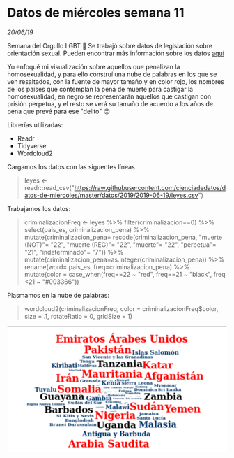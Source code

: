# Datos de miércoles semana 11

*20/06/19*

Semana del Orgullo LGBT :rainbow: 
Se trabajó sobre datos de legislación sobre orientación sexual. Pueden encontrar más información sobre los datos [aquí](https://github.com/cienciadedatos/datos-de-miercoles/tree/master/datos/2019/2019-06-19)

Yo enfoqué mi visualización sobre aquellos que penalizan la homosexualidad, y para ello construí una nube de palabras en los que se ven resaltados, con la fuente de mayor tamaño y en color rojo, los nombres de los países que contemplan la pena de muerte para castigar la homosexualidad, en negro se representarán aquellos que castigan con prisión perpetua, y el resto se verá su tamaño de acuerdo a los años de pena que prevé para ese "delito" :pensive:

Librerías utilizadas:
- Readr
- Tidyverse
- Wordcloud2

Cargamos los datos con las siguentes líneas
>leyes <- readr::read_csv("https://raw.githubusercontent.com/cienciadedatos/datos-de-miercoles/master/datos/2019/2019-06-19/leyes.csv")

Trabajamos los datos:
>criminalizacionFreq <- leyes %>% 
  filter(criminalizacion==0) %>%
  select(pais_es, criminalizacion_pena) %>% 
  mutate(criminalizacion_pena= recode(criminalizacion_pena, "muerte (NOT)"= "22", "muerte (REG)"= "22", "muerte"= "22", "perpetua"= "21", "indeterminado"= "7")) %>% 
  mutate(criminalizacion_pena=as.integer(criminalizacion_pena)) %>% 
  rename(word= pais_es, freq=criminalizacion_pena) %>% 
  mutate(color = case_when(freq==22 ~ "red",
                           freq==21 ~ "black",
                           freq <21 ~ "#003366"))

Plasmamos en la nube de palabras:

>wordcloud2(criminalizacionFreq,
           color = criminalizacionFreq$color, size = .1, rotateRatio = 0, gridSize = 1)

![plot](DDM-orgullo.png)
